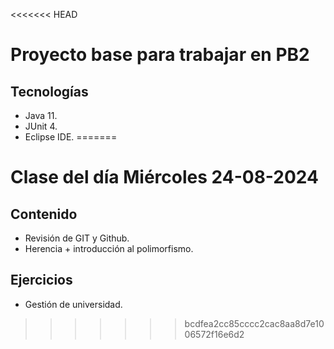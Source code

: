<<<<<<< HEAD
# Proyecto base para trabajar en PB2

## Tecnologías
* Java 11.
* JUnit 4.
* Eclipse IDE.
=======
# Clase del día Miércoles 24-08-2024

## Contenido
* Revisión de GIT y Github.
* Herencia + introducción al polimorfismo.
  
## Ejercicios
* Gestión de universidad.
>>>>>>> bcdfea2cc85cccc2cac8aa8d7e1006572f16e6d2
